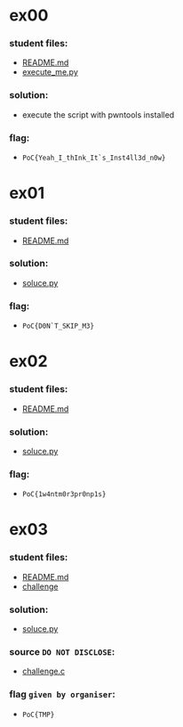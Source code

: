 # ex00
### student files:
- [README.md](ex00/README.md)
- [execute_me.py](ex00/execute_me.py)
### solution:
- execute the script with pwntools installed
### flag:
- ``PoC{Yeah_I_thInk_It`s_Inst4ll3d_n0w}``

# ex01
### student files:
- [README.md](ex01/README.md)
### solution:
- [soluce.py](ex01/soluce.py)
### flag:
- ``PoC{D0N`T_SKIP_M3}``

# ex02
### student files:
- [README.md](ex02/README.md)
### solution:
- [soluce.py](ex02/soluce.py)
### flag:
- ``PoC{1w4ntm0r3pr0np1s}``

# ex03
### student files:
- [README.md](ex03/README.md)
- [challenge](ex03/challenge)
### solution:
- [soluce.py](ex03/soluce.py)
### source `DO NOT DISCLOSE`:
- [challenge.c](ex03/challenge.c)
### flag `given by organiser`:
- ``PoC{TMP}``
